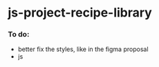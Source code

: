 # js-project-recipe-library


<h3>To do:</h3>
<ul>
<li>better fix the styles, like in the figma proposal</li>

<li>js</li>
</ul>